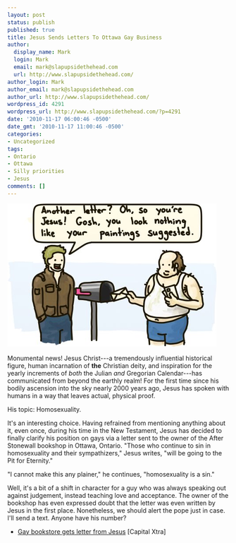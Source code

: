 ```yaml
---
layout: post
status: publish
published: true
title: Jesus Sends Letters To Ottawa Gay Business
author:
  display_name: Mark
  login: Mark
  email: mark@slapupsidethehead.com
  url: http://www.slapupsidethehead.com/
author_login: Mark
author_email: mark@slapupsidethehead.com
author_url: http://www.slapupsidethehead.com/
wordpress_id: 4291
wordpress_url: http://www.slapupsidethehead.com/?p=4291
date: '2010-11-17 06:00:46 -0500'
date_gmt: '2010-11-17 11:00:46 -0500'
categories:
- Uncategorized
tags:
- Ontario
- Ottawa
- Silly priorities
- Jesus
comments: []
---
```

![A large, slovenly man is caught delivering a letter claiming to be from Jesus. The recipient notes that he looks nothing like the paintings suggest.](/wp-content/media/2010/11/jesus-mail.jpg "He does have a Halo, as well as Halo II and Halo III.")

Monumental news! Jesus Christ---a tremendously influential historical figure, human incarnation of **the** Christian deity, and inspiration for the yearly increments of _both_ the Julian _and_ Gregorian Calendar---has communicated from beyond the earthly realm! For the first time since his bodily ascension into the sky nearly 2000 years ago, Jesus has spoken with humans in a way that leaves actual, physical proof.

His topic: Homosexuality.

It's an interesting choice. Having refrained from mentioning anything about it, even once, during his time in the New Testament, Jesus has decided to finally clarify his position on gays via a letter sent to the owner of the After Stonewall bookshop in Ottawa, Ontario. "Those who continue to sin in homosexuality and their sympathizers," Jesus writes, "will be going to the Pit for Eternity."

"I cannot make this any plainer," he continues, "homosexuality is a sin."

Well, it's a bit of a shift in character for a guy who was always speaking out against judgement, instead teaching love and acceptance. The owner of the bookshop has even expressed doubt that the letter was even written by Jesus in the first place. Nonetheless, we should alert the pope just in case. I'll send a text. Anyone have his number?

- [Gay bookstore gets letter from Jesus](http://www.xtra.ca/public/National/Gay_bookstore_gets_letter_from_Jesus-9403.aspx) [Capital Xtra]

